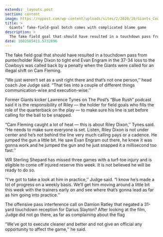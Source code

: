 ```yaml
--- 
extends: _layouts.post 
section: content 
image: https://nypost.com/wp-content/uploads/sites/2/2020/10/Giants_Cowboys_Football.1-1.jpg?quality=90&strip=all&w=1200 
title: > 
  Giants’ fake-field-goal botch comes with complicated blame game 
description: > 
  The fake field goal that should have resulted in a touchdown pass from punter/holder Riley Dixon to tight end Evan Engram in the 37-34 loss to the Cowboys was called back by a penalty when the Giants were called for an illegal shift on Cam Fleming.“We just weren’t set as a unit right there and that’s not one person,’’ head coach Joe Judge said.“Cam Fleming caught a lot of heat — this is about Riley Dixon,’’ Tynes said.“He needs to make sure everyone is set.Listen, Riley Dixon is not under center and he’s not behind the line very much calling pays or a cadence. 
date: 1602585411.5732896 
--- 
```

The fake field goal that should have resulted in a touchdown pass from punter/holder Riley Dixon to tight end Evan Engram in the 37-34 loss to the Cowboys was called back by a penalty when the Giants were called for an illegal shift on Cam Fleming.

“We just weren’t set as a unit right there and that’s not one person,’’ head coach Joe Judge said. “That ties into a couple of different things communication-wise and execution-wise.’’

Former Giants kicker Lawrence Tynes on The Post’s “Blue Rush” podcast said it is the responsibility of Riley — the holder for field goals who fills the role of the quarterback on the play — to make sure his line is set before calling for the ball to be snapped.

“Cam Fleming caught a lot of heat — this is about Riley Dixon,’’ Tynes said. “He needs to make sure everyone is set. Listen, Riley Dixon is not under center and he’s not behind the line very much calling pays or a cadence. He jumped the gun a little bit. He saw Evan Engram out there, he knew it was gonna work and he jumped the gun and he just snapped it a millisecond too fast.’’

WR Sterling Shepard has missed three games with a turf-toe injury and is eligible to come off injured reserve this week. It is not believed he will be ready to do so.

“I’ve got to take a look at him in practice,’’ Judge said. “I know he’s made a lot of progress on a weekly basis. We’ll get him moving around a little bit this week with the trainers early on and see where that’s gonna lead as far as him going into practice.’’

The offensive pass interference call on Damion Ratley that negated a 31-yard touchdown reception for Darius Slayton? After looking at the film, Judge did not go there, as far as complaining about the flag

“We’ve got to execute cleaner and better and not give an official any opportunity to affect the game,’’ he said.